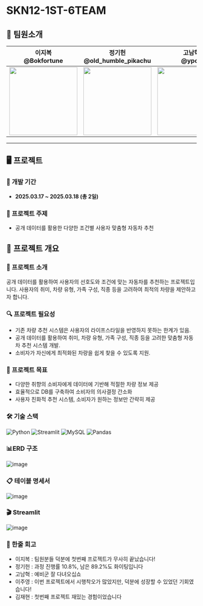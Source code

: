# SKN12-1ST-6TEAM
## 👥 팀원소개

| 이지복 <br> @Bokfortune  | 정기헌 <br> @old_humble_pikachu| 고남혁 <br> @ypck | 이주영 <br> @juyeong608 | 김재현 <br> @rreenactt |
|--------|--------|--------|--------|--------|
| <img src="https://github.com/user-attachments/assets/cbe74f5d-6887-44a4-a4e2-e5091e1c821d" width="180" height="180"/> |<img src="https://github.com/user-attachments/assets/2b3844c6-0837-4e20-a016-bdb73b16b334" width="180" height="180"/> | <img src="https://github.com/user-attachments/assets/38c6eefe-f391-403b-97fe-1153f068b06c" width="180" height="180"/> | <img src="https://github.com/user-attachments/assets/9f1297fb-8137-4db4-a2e8-63c46d3e88a5" width="180" height="180"/>| <img src="https://github.com/user-attachments/assets/8b33f28e-d490-4b9f-a149-c68a48c72cfe" width="180" height="180"/>|
---

## 🖥️ 프로젝트

### 📅 개발 기간
- **2025.03.17 ~ 2025.03.18 (총 2일)**

### 🚗 프로젝트 주제
- 공개 데이터를 활용한 다양한 조건별 사용자 맞춤형 자동차 추천


## 📌 프로젝트 개요

### 📝 프로젝트 소개
공개 데이터를 활용하여 사용자의 선호도와 조건에 맞는 자동차를 추천하는 프로젝트입니다.
사용자의 취미, 차량 유형, 가족 구성, 직종 등을 
고려하여 최적의 차량을 제안하고자 합니다.

### 🔍 프로젝트 필요성
- 기존 차량 추천 시스템은 사용자의 라이프스타일을 반영하지 못하는 한계가 있음.
- 공개 데이터를 활용하여 취미, 차량 유형, 가족 구성, 직종 등을 고려한 맞춤형 자동차 추천 시스템 개발.
- 소비자가 자신에게 최적화된 차량을 쉽게 찾을 수 있도록 지원.

### 🎯 프로젝트 목표
- 다양한 취향의 소비자에게 데이터에 기반해 적절한 차량 정보 제공
- 효율적으로 DB를 구축하여 소비자의 의사결정 간소화
- 사용자 친화적 추천 시스템, 소비자가 원하는 정보만 간략히 제공

### 🛠️ 기술 스택
![Python](https://img.shields.io/badge/Python-3776AB?style=for-the-badge&logo=Python&logoColor=white)
![Streamlit](https://img.shields.io/badge/Streamlit-FF4B4B?style=for-the-badge&logo=Streamlit&logoColor=white)
![MySQL](https://img.shields.io/badge/MySQL-4479A1?style=for-the-badge&logo=MySQL&logoColor=white)
![Pandas](https://img.shields.io/badge/Pandas-150458?style=for-the-badge&logo=Pandas&logoColor=white)

### 📊ERD 구조
![image](https://cdn.discordapp.com/attachments/1350039205560188992/1351390686771019806/image.png?ex=67da3427&is=67d8e2a7&hm=cadd5378274f1989c362134f35285bfd27299c2a57ff01863adfee87477b8d51&)

### 📋 테이블 명세서
![image](https://github.com/user-attachments/assets/de165b9f-aed4-4c2d-bc27-7603581ca20a)

### 🎬 Streamlit
![image](https://github.com/user-attachments/assets/996c2276-2737-42b3-a3a1-5062d1fd9f9c)


### 💭 한줄 회고
- 이지복 : 팀원분들 덕분에 첫번째 프로젝트가 무사히 끝났습니다!
- 정기헌 : 과정 진행률 10.8%, 남은 89.2%도 화이팅입니다
- 고남혁 : 예비군 잘 다녀오십쇼
- 이주영 : 이번 프로젝트에서 시행착오가 많았지만, 덕분에 성장할 수 있었던 기회였습니다!
- 김재현 : 첫번째 프로젝트 재밌는 경험이었습니다
